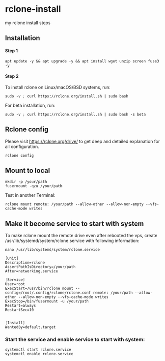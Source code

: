 # rclone-install
my rclone install steps


## Installation

#### Step 1
```
apt update -y && apt upgrade -y && apt install wget unzip screen fuse3 -y
```
#### Step 2

To install rclone on Linux/macOS/BSD systems, run:
```
sudo -v ; curl https://rclone.org/install.sh | sudo bash
```
For beta installation, run:
```
sudo -v ; curl https://rclone.org/install.sh | sudo bash -s beta
```

## Rclone config

Please visit https://rclone.org/drive/ to get deep and detailed explanation for all configuration.
```
rclone config
```
## Mount to local
```
mkdir -p /your/path
fusermount -qzu /your/path
```

Test in another Terminal:
```
rclone mount remote: /your/path --allow-other --allow-non-empty --vfs-cache-mode writes
```

## Make it become service to start with system

To make rclone mount the remote drive even after rebooted the vps, create /usr/lib/systemd/system/rclone.service with following information:
```
nano /usr/lib/systemd/system/rclone.service
```
```
[Unit]
Description=rclone
AssertPathIsDirectory=/your/path
After=networking.service

[Service]
User=root
ExecStart=/usr/bin/rclone mount --config=/root/.config/rclone/rclone.conf remote: /your/path --allow-other --allow-non-empty --vfs-cache-mode writes
ExecStop=/bin/fusermount -u /your/path
Restart=always
RestartSec=10


[Install]
WantedBy=default.target
```
### Start the service and enable service to start with system:
```
systemctl start rclone.service
systemctl enable rclone.service
```
